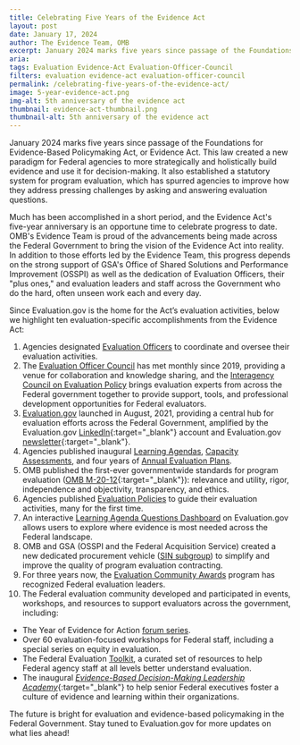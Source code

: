 ```yaml
---
title: Celebrating Five Years of the Evidence Act
layout: post
date: January 17, 2024
author: The Evidence Team, OMB
excerpt: January 2024 marks five years since passage of the Foundations for Evidence-Based Policymaking Act, or Evidence Act...
aria: 
tags: Evaluation Evidence-Act Evaluation-Officer-Council
filters: evaluation evidence-act evaluation-officer-council
permalink: /celebrating-five-years-of-the-evidence-act/
image: 5-year-evidence-act.png
img-alt: 5th anniversary of the evidence act
thumbnail: evidence-act-thumbnail.png
thumbnail-alt: 5th anniversary of the evidence act
---
```


January 2024 marks five years since passage of the Foundations for Evidence-Based Policymaking Act, or Evidence Act. This law created a new paradigm for Federal agencies to more strategically and holistically build evidence and use it for decision-making. It also established a statutory system for program evaluation, which has spurred agencies to improve how they address pressing challenges by asking and answering evaluation questions.

Much has been accomplished in a short period, and the Evidence Act's five-year anniversary is an opportune time to celebrate progress to date. OMB's Evidence Team is proud of the advancements being made across the Federal Government to bring the vision of the Evidence Act into reality. In addition to those efforts led by the Evidence Team, this progress depends on the strong support of GSA's Office of Shared Solutions and Performance Improvement (OSSPI) as well as the dedication of Evaluation Officers, their "plus ones," and evaluation leaders and staff across the Government who do the hard, often unseen work each and every day.

Since Evaluation.gov is the home for the Act’s evaluation activities, below we highlight ten evaluation-specific accomplishments from the Evidence Act:

1. Agencies designated [Evaluation Officers]({{site.baseurl}}/evaluation-officers/) to coordinate and oversee their evaluation activities.
2. The [Evaluation Officer Council]({{site.baseurl}}/about-evaluation-officers/) has met monthly since 2019, providing a venue for collaboration and knowledge sharing, and the [Interagency Council on Evaluation Policy]({{site.baseurl}}/interagency-council-on-evaluation-policy/) brings evaluation experts from across the Federal government together to provide support, tools, and professional development opportunities for Federal evaluators.
3. [Evaluation.gov]({{site.baseurl}}/) launched in August, 2021, providing a central hub for evaluation efforts across the Federal Government, amplified by the Evaluation.gov [LinkedIn](https://www.linkedin.com/company/evaluation-gov/){:target="_blank"} account and Evaluation.gov [newsletter](https://public.govdelivery.com/accounts/USGSA/subscriber/new?topic_id=USGSA_1068){:target="_blank"}.
4. Agencies published inaugural [Learning Agendas]({{site.baseurl}}/evidence-plans/learning-agenda/), [Capacity Assessments]({{site.baseurl}}/evidence-plans/capacity-assessments/), and four years of [Annual Evaluation Plans]({{site.baseurl}}/evidence-plans/annual-evaluation-plan/).
5. OMB published the first-ever governmentwide standards for program evaluation ([OMB M-20-12](https://www.whitehouse.gov/wp-content/uploads/2020/03/M-20-12.pdf){:target="_blank"}): relevance and utility, rigor, independence and objectivity, transparency, and ethics.
6. Agencies published [Evaluation Policies]({{site.baseurl}}/evidence-plans/evaluation-policies/) to guide their evaluation activities, many for the first time.
7. An interactive [Learning Agenda Questions Dashboard]({{site.baseurl}}/learning-agenda-questions-dashboard/) on Evaluation.gov allows users to explore where evidence is most needed across the Federal landscape.
8. OMB and GSA (OSSPI and the Federal Acquisition Service) created a new dedicated procurement vehicle ([SIN subgroup]({{site.baseurl}}/assets/resources/Program%20Evaluation%20Services%20Subgroup%20One-Pager.pdf)) to simplify and improve the quality of program evaluation contracting.
9. For three years now, the [Evaluation Community Awards]({{site.baseurl}}/2023-10-17-announcing-2023-evaluation-community-awards/) program has recognized Federal evaluation leaders.
10. The Federal evaluation community developed and participated in events, workshops, and resources to support evaluators across the government, including:
- The Year of Evidence for Action [forum series]({{site.baseurl}}/resources/#resource=*&role=.year-of-evidence&content=*&year=*).
- Over 60 evaluation-focused workshops for Federal staff, including a special series on equity in evaluation.
- The Federal Evaluation [Toolkit]({{site.baseurl}}/evaluation-toolkit), a curated set of resources to help Federal agency staff at all levels better understand evaluation.
- The inaugural [*Evidence-Based Decision-Making Leadership Academy*](https://www.linkedin.com/posts/evaluation-gov_heard-the-terms-evidence-based-decision-making-activity-7118286540727795712-OrZT?utm_source=combined_share_message&utm_medium=member_desktop){:target="_blank"} to help senior Federal executives foster a culture of evidence and learning within their organizations.

The future is bright for evaluation and evidence-based policymaking in the Federal Government. Stay tuned to Evaluation.gov for more updates on what lies ahead!
